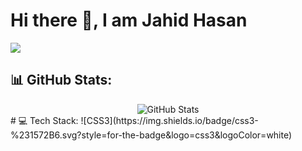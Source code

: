 # Hi there 👋, I am Jahid Hasan
![](https://media.licdn.com/dms/image/D5616AQGq6PTKpC1sUw/profile-displaybackgroundimage-shrink_350_1400/0/1714670323994?e=1723680000&v=beta&t=o5kDzpO9bFaZklkaEo207UIesvK7H-RRKR7tOarwc4Y)
## 📊 GitHub Stats:
<div align="center">
  <img src="https://github-readme-streak-stats.herokuapp.com/?user=onik121&theme=default&hide_border=true" alt="GitHub Stats">
</div>
# 💻 Tech Stack:
![CSS3](https://img.shields.io/badge/css3-%231572B6.svg?style=for-the-badge&logo=css3&logoColor=white)





